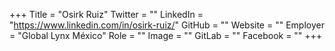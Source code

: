 +++
Title = "Osirk Ruiz"
Twitter = ""
LinkedIn = "https://www.linkedin.com/in/osirk-ruiz/"
GitHub = ""
Website = ""
Employer = "Global Lynx México"
Role = ""
Image = ""
GitLab = ""
Facebook = ""
+++
